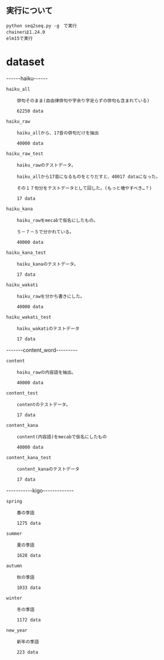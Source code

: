 ## 実行について
	python seq2seq.py -g　で実行
	chainerは1.24.0
	elm15で実行

# dataset
  
   ------haiku------ 
   
	haiku_all  
	
		俳句そのまま(自由律俳句や字余り字足らずの俳句も含まれている)  
		
		62250 data
		
	haiku_raw  
	
		haiku_allから、17音の俳句だけを抽出  
		
		40000 data 
		
	haiku_raw_test  
	
		haiku_rawのテストデータ。  
		
		haiku_allから17音になるものをとりだすと、40017 dataになった。  
		
		その１７句分をテストデータとして回した。(もっと増やすべき…？)  
		
		17 data  
		
	haiku_kana  
	
		haiku_rawをmecabで仮名にしたもの。  
		
		５－７－５で分かれている。  
		
		40000 data  
		
	haiku_kana_test  
	
		haiku_kanaのテストデータ。  
		
		17 data  
		
	haiku_wakati  
	
		haiku_rawを分かち書きにした。  
		
		40000 data  
		
	haiku_wakati_test  
	
		haiku_wakatiのテストデータ  
		
		17 data  



   -------content_word---------
   
	content  
	
		haiku_rawの内容語を抽出。  
		
		40000 data  
		
	content_test  
	
		contentのテストデータ。  
		
		17 data  
		
	content_kana  
	
		content(内容語)をmecabで仮名にしたもの  
		
		40000 data  
		
	content_kana_test  
	
		content_kanaのテストデータ  
		
		17 data  
		

   -----------kigo-------------
   
	spring  
	
		春の季語  
		
		1275 data  
		
	summer  
	
		夏の季語  
		
		1628 data  
		
	autumn  
	
		秋の季語  
		
		1033 data  
		
	winter  
	
		冬の季語  
		
		1172 data  
		
	new_year  
	
		新年の季語  
		
		223 data  

